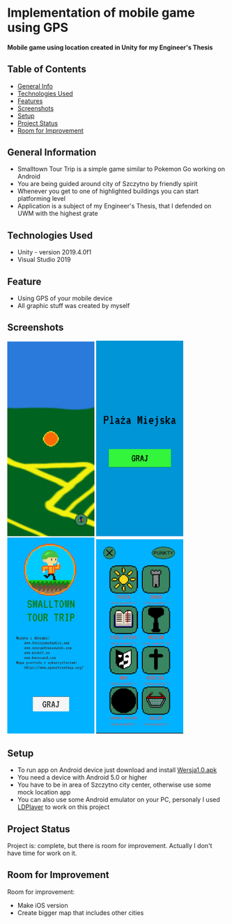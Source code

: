 # Implementation of mobile game using GPS
#### Mobile game using location  created in Unity for my Engineer's Thesis

## Table of Contents
* [General Info](#general-information)
* [Technologies Used](#technologies-used)
* [Features](#features)
* [Screenshots](#screenshots)
* [Setup](#setup)
* [Project Status](#project-status)
* [Room for Improvement](#room-for-improvement)


## General Information
- Smalltown Tour Trip is a simple game similar to Pokemon Go working on Android
- You are being guided around city of Szczytno by friendly spirit
- Whenever you get to one of highlighted buildings you can start platforming level
- Application is a subject of my Engineer's Thesis, that I defended on UWM with the highest grate


## Technologies Used
- Unity - version 2019.4.0f1
- Visual Studio 2019


## Feature
- Using GPS of your mobile device
- All graphic stuff was created by myself


## Screenshots
<p>
<img src="./ekran_mapy.png" alt="main screen" width="200"/>
<img src="./ekran_przygotowania.png" alt="startign screen" width="200"/>
<img src="./ekran_startowyc.png" alt="catching a Kortomon" width="200"/>
<img src="./ekran_statystyk_ikony.png" alt="your collection" width="200"/>
</p>


## Setup
- To run app on Android device just download and install [Wersja1.0.apk](./Wersja1.0.apk)
- You need a device with Android 5.0 or higher
- You have to be in area of Szczytno city center, otherwise use some mock location app
- You can also use some Android emulator on your PC, personaly I used [LDPlayer](https://www.ldplayer.net/) to work on this project


## Project Status
Project is:  complete, but there is room for improvement. Actually I don't have time for work on it.

## Room for Improvement

Room for improvement:
- Make iOS version
- Create bigger map that includes other cities
